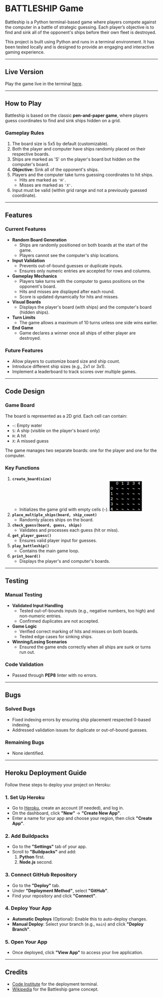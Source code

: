 # **BATTLESHIP Game**

Battleship is a Python terminal-based game where players compete against the computer in a battle of strategic guessing. Each player’s objective is to find and sink all of the opponent's ships before their own fleet is destroyed.

This project is built using Python and runs in a terminal environment. It has been tested locally and is designed to provide an engaging and interactive gaming experience.  

---

## **Live Version**

Play the game live in the terminal [here](https://battleship-game-1-74fead82ca45.herokuapp.com).

---

## **How to Play**

Battleship is based on the classic **pen-and-paper game**, where players guess coordinates to find and sink ships hidden on a grid.

### **Gameplay Rules**
1. The board size is 5x5 by default (customizable).
2. Both the player and computer have ships randomly placed on their respective boards.
3. Ships are marked as 'S' on the player's board but hidden on the computer's board.
4. **Objective:** Sink all of the opponent's ships.
5. Players and the computer take turns guessing coordinates to hit ships.
   - Hits are marked as `'H'`.
   - Misses are marked as `'X'`.
6. Input must be valid (within grid range and not a previously guessed coordinate).

---

## **Features**

### **Current Features**
- **Random Board Generation**
   - Ships are randomly positioned on both boards at the start of the game.
   - Players cannot see the computer's ship locations.
- **Input Validation**
   - Prevents out-of-bound guesses or duplicate inputs.
   - Ensures only numeric entries are accepted for rows and columns.
- **Gameplay Mechanics**
   - Players take turns with the computer to guess positions on the opponent's board.
   - Hits and misses are displayed after each round.
   - Score is updated dynamically for hits and misses.
- **Visual Boards**
   - Displays the player's board (with ships) and the computer's board (hidden ships).
- **Turn Limits**
   - The game allows a maximum of 10 turns unless one side wins earlier.
- **End Game**
   - Game declares a winner once all ships of either player are destroyed.

### **Future Features**
- Allow players to customize board size and ship count.
- Introduce different ship sizes (e.g., 2x1 or 3x1).
- Implement a leaderboard to track scores over multiple games.

---

## **Code Design**

### **Game Board**
The board is represented as a 2D grid. Each cell can contain:
- `~`: Empty water
- `S`: A ship (visible on the player's board only)
- `H`: A hit
- `X`: A missed guess

The game manages two separate boards: one for the player and one for the computer.

### **Key Functions**
1. **`create_board(size)`**
   - Initializes the game grid with empty cells (`~`).
   ![alt text](image.png)
2. **`place_multiple_ships(board, ship_count)`**
   - Randomly places ships on the board.
3. **`check_guess(board, guess, ships)`**
   - Validates and processes each guess (hit or miss).
4. **`get_player_guess()`**
   - Ensures valid player input for guesses.
5. **`play_battleship()`**
   - Contains the main game loop.
6. **`print_board()`**
   - Displays the player's and computer's boards.

---

## **Testing**

### **Manual Testing**
- **Validated Input Handling**
   - Tested out-of-bounds inputs (e.g., negative numbers, too high) and non-numeric entries.
   - Confirmed duplicates are not accepted.
- **Game Logic**
   - Verified correct marking of hits and misses on both boards.
   - Tested edge cases for sinking ships.
- **Winning/Losing Scenarios**
   - Ensured the game ends correctly when all ships are sunk or turns run out.

### **Code Validation**
- Passed through **PEP8** linter with no errors.

---

## **Bugs**

### **Solved Bugs**
- Fixed indexing errors by ensuring ship placement respected 0-based indexing.
- Addressed validation issues for duplicate or out-of-bound guesses.

### **Remaining Bugs**
- None identified.

---

## Heroku Deployment Guide

Follow these steps to deploy your project on Heroku:


### 1. Set Up Heroku
- Go to [Heroku](https://www.heroku.com/), create an account (if needed), and log in.
- On the dashboard, click **"New"** → **"Create New App"**.
- Enter a name for your app and choose your region, then click **"Create App"**.


### 2. Add Buildpacks
- Go to the **"Settings"** tab of your app.
- Scroll to **"Buildpacks"** and add:
  1. **Python** first.
  2. **Node.js** second.


### 3. Connect GitHub Repository
- Go to the **"Deploy"** tab.
- Under **"Deployment Method"**, select **"GitHub"**.
- Find your repository and click **"Connect"**.


### 4. Deploy Your App
- **Automatic Deploys** (Optional): Enable this to auto-deploy changes.
- **Manual Deploy**: Select your branch (e.g., `main`) and click **"Deploy Branch"**.


### 5. Open Your App
- Once deployed, click **"View App"** to access your live application.

---

## **Credits**

- [Code Institute](https://codeinstitute.net/) for the deployment terminal.
- [Wikipedia](https://en.wikipedia.org/wiki/Battleship_(game)) for the Battleship game concept.